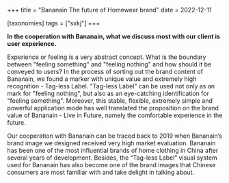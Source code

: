 +++
title = "Bananain The future of Homewear brand"
date = 2022-12-11

[taxonomies]
tags = ["sxkj"]
+++

**In the cooperation with Bananain, what we discuss most with our client is user experience.** 

Experience or feeling is a very abstract concept. What is the boundary between "feeling something" and "feeling nothing" and how should it be conveyed to users? In the process of sorting out the brand content of Bananain, we found a marker with unique value and extremely high recognition - Tag-less Label. "Tag-less Label" can be used not only as an mark for "feeling nothing", but also as an eye-catching identification for "feeling something". Moreover, this stable, flexible, extremely simple and powerful application mode has well translated the proposition on the brand value of Bananain - Live in Future, namely the comfortable experience in the future.

Our cooperation with Bananain can be traced back to 2019 when Bananain’s brand image we designed received very high market evaluation. Bananain has been one of the most influential brands of home clothing in China after several years of development. Besides, the “Tag-less Label” visual system used for Bananain has also become one of the brand images that Chinese consumers are most familiar with and take delight in talking about. 

<!-- more -->